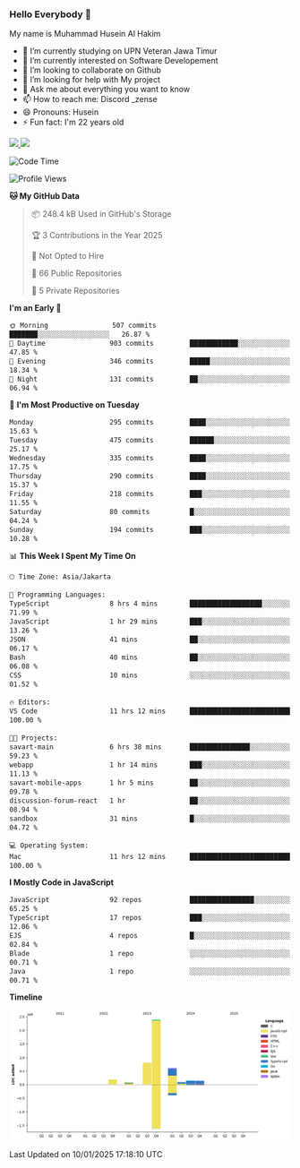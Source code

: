### Hello Everybody 👋

My name is Muhammad Husein Al Hakim

- 🔭 I’m currently studying on UPN Veteran Jawa Timur
- 🌱 I’m currently interested on Software Developement
- 👯 I’m looking to collaborate on Github
- 🤔 I’m looking for help with My project
- 💬 Ask me about everything you want to know
- 📫 How to reach me: Discord _zense
- 😄 Pronouns: Husein
- ⚡ Fun fact: I'm 22 years old

<p align="left">
<a href="https://github.com/huseinhq">
  <img height="180em" src="https://github-readme-stats-eight-theta.vercel.app/api?username=huseinhq&show_icons=true&theme=algolia&include_all_commits=true&count_private=true"/>
  <img height="180em" src="https://github-readme-stats-eight-theta.vercel.app/api/top-langs/?username=huseinhq&layout=compact&langs_count=8&theme=algolia"/>
</a>
</p>

<!--START_SECTION:waka-->
![Code Time](http://img.shields.io/badge/Code%20Time-1%2C740%20hrs%2013%20mins-blue)

![Profile Views](http://img.shields.io/badge/Profile%20Views-0-blue)

**🐱 My GitHub Data** 

> 📦 248.4 kB Used in GitHub's Storage 
 > 
> 🏆 3 Contributions in the Year 2025
 > 
> 🚫 Not Opted to Hire
 > 
> 📜 66 Public Repositories 
 > 
> 🔑 5 Private Repositories 
 > 
**I'm an Early 🐤** 

```text
🌞 Morning                507 commits         ███████░░░░░░░░░░░░░░░░░░   26.87 % 
🌆 Daytime                903 commits         ████████████░░░░░░░░░░░░░   47.85 % 
🌃 Evening                346 commits         █████░░░░░░░░░░░░░░░░░░░░   18.34 % 
🌙 Night                  131 commits         ██░░░░░░░░░░░░░░░░░░░░░░░   06.94 % 
```
📅 **I'm Most Productive on Tuesday** 

```text
Monday                   295 commits         ████░░░░░░░░░░░░░░░░░░░░░   15.63 % 
Tuesday                  475 commits         ██████░░░░░░░░░░░░░░░░░░░   25.17 % 
Wednesday                335 commits         ████░░░░░░░░░░░░░░░░░░░░░   17.75 % 
Thursday                 290 commits         ████░░░░░░░░░░░░░░░░░░░░░   15.37 % 
Friday                   218 commits         ███░░░░░░░░░░░░░░░░░░░░░░   11.55 % 
Saturday                 80 commits          █░░░░░░░░░░░░░░░░░░░░░░░░   04.24 % 
Sunday                   194 commits         ███░░░░░░░░░░░░░░░░░░░░░░   10.28 % 
```


📊 **This Week I Spent My Time On** 

```text
🕑︎ Time Zone: Asia/Jakarta

💬 Programming Languages: 
TypeScript               8 hrs 4 mins        ██████████████████░░░░░░░   71.99 % 
JavaScript               1 hr 29 mins        ███░░░░░░░░░░░░░░░░░░░░░░   13.26 % 
JSON                     41 mins             ██░░░░░░░░░░░░░░░░░░░░░░░   06.17 % 
Bash                     40 mins             ██░░░░░░░░░░░░░░░░░░░░░░░   06.08 % 
CSS                      10 mins             ░░░░░░░░░░░░░░░░░░░░░░░░░   01.52 % 

🔥 Editors: 
VS Code                  11 hrs 12 mins      █████████████████████████   100.00 % 

🐱‍💻 Projects: 
savart-main              6 hrs 38 mins       ███████████████░░░░░░░░░░   59.23 % 
webapp                   1 hr 14 mins        ███░░░░░░░░░░░░░░░░░░░░░░   11.13 % 
savart-mobile-apps       1 hr 5 mins         ██░░░░░░░░░░░░░░░░░░░░░░░   09.78 % 
discussion-forum-react   1 hr                ██░░░░░░░░░░░░░░░░░░░░░░░   08.94 % 
sandbox                  31 mins             █░░░░░░░░░░░░░░░░░░░░░░░░   04.72 % 

💻 Operating System: 
Mac                      11 hrs 12 mins      █████████████████████████   100.00 % 
```

**I Mostly Code in JavaScript** 

```text
JavaScript               92 repos            ████████████████░░░░░░░░░   65.25 % 
TypeScript               17 repos            ███░░░░░░░░░░░░░░░░░░░░░░   12.06 % 
EJS                      4 repos             █░░░░░░░░░░░░░░░░░░░░░░░░   02.84 % 
Blade                    1 repo              ░░░░░░░░░░░░░░░░░░░░░░░░░   00.71 % 
Java                     1 repo              ░░░░░░░░░░░░░░░░░░░░░░░░░   00.71 % 
```



**Timeline**

![Lines of Code chart](https://raw.githubusercontent.com/HuseinHQ/HuseinHQ/main/assets/bar_graph.png)


 Last Updated on 10/01/2025 17:18:10 UTC
<!--END_SECTION:waka-->
